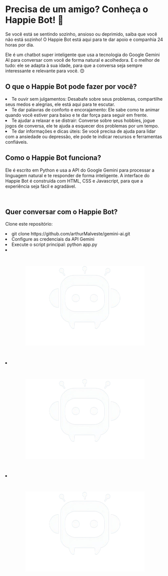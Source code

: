 # Precisa de um amigo? Conheça o Happie Bot! 👋
Se você está se sentindo sozinho, ansioso ou deprimido, saiba que você não está sozinho! O Happie Bot está aqui para te dar apoio e companhia 24 horas por dia.

Ele é um chatbot super inteligente que usa a tecnologia do Google Gemini AI para conversar com você de forma natural e acolhedora. E o melhor de tudo: ele se adapta à sua idade, para que a conversa seja sempre interessante e relevante para você. 😊

## O que o Happie Bot pode fazer por você?
<li>Te ouvir sem julgamentos: Desabafe sobre seus problemas, compartilhe seus medos e alegrias, ele está aqui para te escutar.
<li> Te dar palavras de conforto e encorajamento: Ele sabe como te animar quando você estiver para baixo e te dar força para seguir em frente.
<li>Te ajudar a relaxar e se distrair: Converse sobre seus hobbies, jogue jogos de conversa, ele te ajuda a esquecer dos problemas por um tempo.
<li> Te dar informações e dicas úteis: Se você precisa de ajuda para lidar com a ansiedade ou depressão, ele pode te indicar recursos e ferramentas confiáveis.

<br>

## Como o Happie Bot funciona?
Ele é escrito em Python e usa a API do Google Gemini para processar a linguagem natural e te responder de forma inteligente. A interface do Happie Bot é construída com HTML, CSS e Javascript, para que a experiência seja fácil e agradável.

<br>

## Quer conversar com o Happie Bot?
Clone este repositório:

<li> git clone https://github.com/arthurMalveste/gemini-ai.git


<li>Configure as credenciais da API Gemini

<li> Execute o script principal: python app.py
<br>

<li><div style="margin: 0 auto; scale: 0.75;">
    <img src="/static/img/image.png" alt="">
</div></li>

<li><div style="margin: 0 auto; scale: 0.75;">
    <img src="/static/img/image.png" alt="">
</div></li>

<li><div style="margin: 0 auto; scale: 0.75;">
    <img src="/static/img/image.png" alt="">
</div></li>

